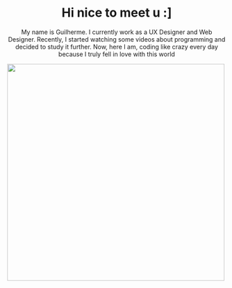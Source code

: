 <h1 align="center">Hi nice to meet u :]</h1>
<p align="center">My name is Guilherme. I currently work as a UX Designer and Web Designer. Recently, I started watching some videos about programming and decided to study it further. Now, here I am, coding like crazy every day because I truly fell in love with this world</p>
  <img src="https://encrypted-tbn0.gstatic.com/images?q=tbn:ANd9GcTSUlug4ESXYqE28iHgU2MJ93EC7cocq7RyhExHJxR42W_wOpLLHuIiBhz34nF07XVEy-k&usqp=CAU" width="500">
